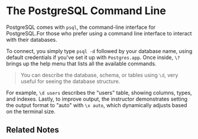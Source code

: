 # The PostgreSQL Command Line

PostgreSQL comes with `psql`, the command-line interface for PostgreSQL.For those who prefer using a command line interface to interact with their databases. 

To connect, you simply type `psql -d` followed by your database name, using default credentials if you've set it up with `Postgres.app`. Once inside, `\?` brings up the help menu that lists all the available commands. 

> You can describe the database, schema, or tables using `\d`, very useful for seeing the database structure. 

For example, `\d users` describes the "users" table, showing columns, types, and indexes. Lastly, to improve output, the instructor demonstrates setting the output format to "auto" with `\x auto`, which dynamically adjusts based on the terminal size.

## Related Notes